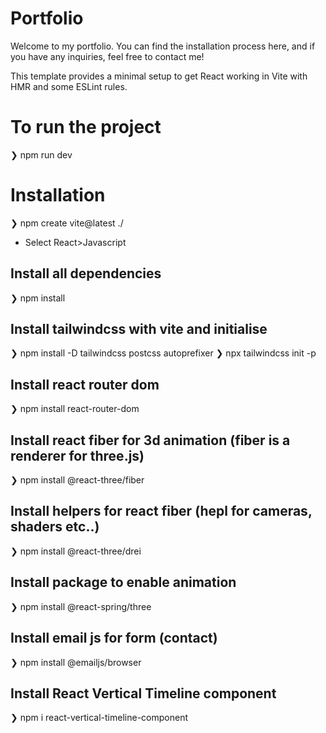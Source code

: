 # Portfolio

Welcome to my portfolio. You can find the installation process here, and if you have any inquiries, feel free to contact me!

This template provides a minimal setup to get React working in Vite with HMR and some ESLint rules.

# To run the project

❯ npm run dev

# Installation

❯ npm create vite@latest ./

- Select React>Javascript

## Install all dependencies

❯ npm install

## Install tailwindcss with vite and initialise

❯ npm install -D tailwindcss postcss autoprefixer
❯ npx tailwindcss init -p

## Install react router dom

❯ npm install react-router-dom

## Install react fiber for 3d animation (fiber is a renderer for three.js)

❯ npm install @react-three/fiber

## Install helpers for react fiber (hepl for cameras, shaders etc..)

❯ npm install @react-three/drei

## Install package to enable animation

❯ npm install @react-spring/three

## Install email js for form (contact)

❯ npm install @emailjs/browser

## Install React Vertical Timeline component

❯ npm i react-vertical-timeline-component
